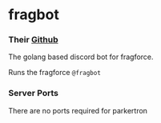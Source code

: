 # fragbot
### Their [Github](https://github.com/fragforce/fragbot)
The golang based discord bot for fragforce. 

Runs the fragforce `@fragbot`

### Server Ports
There are no ports required for parkertron